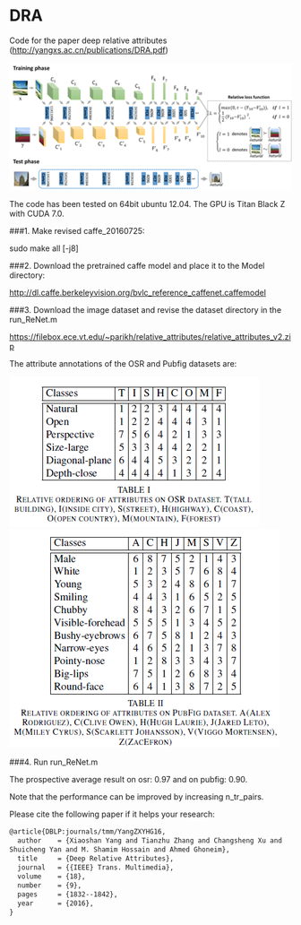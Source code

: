 # DRA
Code for the paper deep relative attributes (http://yangxs.ac.cn/publications/DRA.pdf)

![](DRA.png)

The code has been tested on 64bit ubuntu 12.04. The GPU is Titan Black Z with CUDA 7.0.

###1. Make revised caffe_20160725:

sudo make all [-j8]

###2. Download the pretrained caffe model and place it to the Model directory:

http://dl.caffe.berkeleyvision.org/bvlc_reference_caffenet.caffemodel

###3. Download the image dataset and revise the dataset directory in the run_ReNet.m

https://filebox.ece.vt.edu/~parikh/relative_attributes/relative_attributes_v2.zip

The attribute annotations of the OSR and Pubfig datasets are:

![](osr.png) ![](pubfig.png)

###4. Run run_ReNet.m

The prospective average result on osr: 0.97 and on pubfig: 0.90.

Note that the performance can be improved by increasing n_tr_pairs.

Please cite the following paper if it helps your research:

    @article{DBLP:journals/tmm/YangZXYHG16,
      author    = {Xiaoshan Yang and Tianzhu Zhang and Changsheng Xu and Shuicheng Yan and M. Shamim Hossain and Ahmed Ghoneim},
      title     = {Deep Relative Attributes},
      journal   = {{IEEE} Trans. Multimedia},
      volume    = {18},
      number    = {9},
      pages     = {1832--1842},
      year      = {2016},
    }
